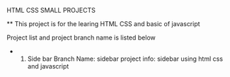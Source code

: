 HTML CSS SMALL PROJECTS

** This project is for the learing HTML CSS and basic of javascript

Project list and project branch name is listed below

- 1. Side bar
Branch Name: sidebar
project info: sidebar using html css and javascript 